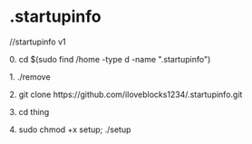 # .startupinfo

//startupinfo v1
<p>0. cd $(sudo find /home -type d -name ".startupinfo")
<p>1. ./remove</p>
<p>2. git clone https://github.com/iloveblocks1234/.startupinfo.git</p>
<p>3. cd thing</p>
<p>4. sudo chmod +x setup; ./setup</p>
